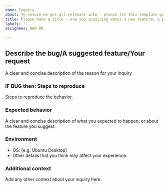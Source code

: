 ```yaml
---
name: Inquiry
about: To ensure we get all relevant info - please let this template guide you.
title: Please make a title - are you inquiring about a new feature, a bug or collaboration?
labels: ''
assignees: RHO-DK

---
```


## Describe the bug/A suggested feature/Your request
A clear and concise description of the reason for your inquiry

### IF BUG then: Steps to reproduce
Steps to reproduce the behavior.

### Expected behavior
A clear and concise description of what you expected to happen, or about the feature you suggest.

### Environment
 - OS: [e.g. Ubuntu Desktop]
 - Other details that you think may affect your experience.

### Additional context
Add any other context about your inquiry here.
